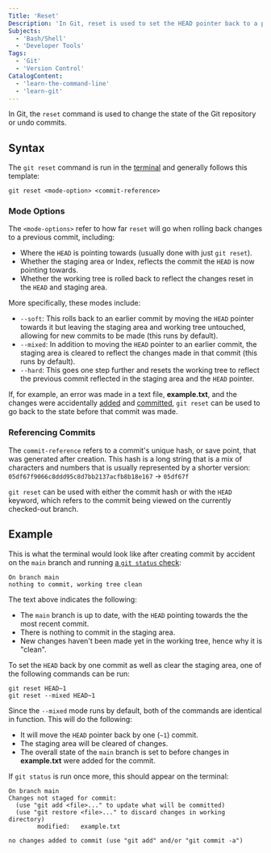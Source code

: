 ```yaml
---
Title: 'Reset'
Description: 'In Git, reset is used to set the HEAD pointer back to a previous commit and optionally undo staged changes and the working tree.'
Subjects:
  - 'Bash/Shell'
  - 'Developer Tools'
Tags:
  - 'Git'
  - 'Version Control'
CatalogContent:
  - 'learn-the-command-line'
  - 'learn-git'
---
```


In Git, the `reset` command is used to change the state of the Git repository or undo commits.

## Syntax

The `git reset` command is run in the [terminal](https://www.codecademy.com/resources/docs/general/terminal) and generally follows this template:

```pseudo
git reset <mode-option> <commit-reference>
```

### Mode Options

The `<mode-options>` refer to how far `reset` will go when rolling back changes to a previous commit, including:

- Where the `HEAD` is pointing towards (usually done with just `git reset`).
- Whether the staging area or Index, reflects the commit the `HEAD` is now pointing towards.
- Whether the working tree is rolled back to reflect the changes reset in the `HEAD` and staging area.

More specifically, these modes include:

- `--soft`: This rolls back to an earlier commit by moving the `HEAD` pointer towards it but leaving the staging area and working tree untouched, allowing for new commits to be made (this runs by default).
- `--mixed`: In addition to moving the `HEAD` pointer to an earlier commit, the staging area is cleared to reflect the changes made in that commit (this runs by default).
- `--hard`: This goes one step further and resets the working tree to reflect the previous commit reflected in the staging area and the `HEAD` pointer.

If, for example, an error was made in a text file, **example.txt**, and the changes were accidentally [added](https://www.codecademy.com/resources/docs/git/add) and [committed](codecademy.com/resources/docs/git/commit), `git reset` can be used to go back to the state before that commit was made.

### Referencing Commits

The `commit-reference` refers to a commit's unique hash, or save point, that was generated after creation. This hash is a long string that is a mix of characters and numbers that is usually represented by a shorter version: `05df67f9066c8ddd95c8d7bb2137acfb8b18e167` -> `05df67f`

`git reset` can be used with either the commit hash or with the `HEAD` keyword, which refers to the commit being viewed on the currently checked-out branch.

## Example

This is what the terminal would look like after creating commit by accident on the `main` branch and running [a `git status` check](https://www.codecademy.com/resources/docs/git/status):

```shell
On branch main
nothing to commit, working tree clean
```

The text above indicates the following:

- The `main` branch is up to date, with the `HEAD` pointing towards the the most recent commit.
- There is nothing to commit in the staging area.
- New changes haven't been made yet in the working tree, hence why it is "clean".

To set the `HEAD` back by one commit as well as clear the staging area, one of the following commands can be run:

```shell
git reset HEAD~1
git reset --mixed HEAD~1
```

Since the `--mixed` mode runs by default, both of the commands are identical in function. This will do the following:

- It will move the `HEAD` pointer back by one (`~1`) commit.
- The staging area will be cleared of changes.
- The overall state of the `main` branch is set to before changes in **example.txt** were added for the commit.

If `git status` is run once more, this should appear on the terminal:

```shell
On branch main
Changes not staged for commit:
  (use "git add <file>..." to update what will be committed)
  (use "git restore <file>..." to discard changes in working directory)
        modified:   example.txt

no changes added to commit (use "git add" and/or "git commit -a")
```
